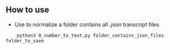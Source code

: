 ## How to use
* Use to normalize a folder contains all *.json* transcript files
```
    python3 0_number_to_text.py folder_contains_json_files folder_to_save
```